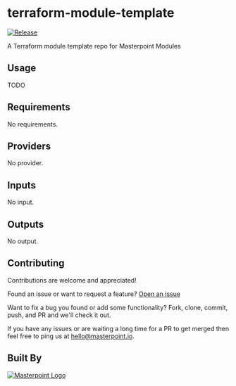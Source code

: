 # terraform-module-template

[![Release](https://img.shields.io/github/release/masterpointio/terraform-module-template.svg)](https://github.com/masterpointio/terraform-module-template/releases/latest)

A Terraform module template repo for Masterpoint Modules

## Usage

TODO

<!-- BEGINNING OF PRE-COMMIT-TERRAFORM DOCS HOOK -->
## Requirements

No requirements.

## Providers

No provider.

## Inputs

No input.

## Outputs

No output.

<!-- END OF PRE-COMMIT-TERRAFORM DOCS HOOK -->

## Contributing

Contributions are welcome and appreciated!

Found an issue or want to request a feature? [Open an issue](TODO)

Want to fix a bug you found or add some functionality? Fork, clone, commit, push, and PR and we'll check it out.

If you have any issues or are waiting a long time for a PR to get merged then feel free to ping us at [hello@masterpoint.io](mailto:hello@masterpoint.io).

## Built By

[![Masterpoint Logo](https://i.imgur.com/RDLnuQO.png)](https://masterpoint.io)
